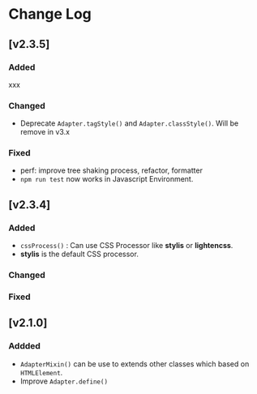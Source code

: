# Change Log

## [v2.3.5]

### Added
xxx

### Changed
- Deprecate `Adapter.tagStyle()` and `Adapter.classStyle()`.
  Will be remove in v3.x

### Fixed
- perf: improve tree shaking process, refactor, formatter
- `npm run test` now works in Javascript Environment.

## [v2.3.4]

### Added
- `cssProcess()` : Can use CSS Processor like **stylis** or **lightencss**.
- **stylis** is the default CSS processor.

### Changed

### Fixed

## [v2.1.0]

### Addded
- `AdapterMixin()` can be use to extends other classes which based on `HTMLElement`.
- Improve `Adapter.define()` <style> injection.
- `[Adapter Object].addStyle()` insert <style> inside component's tag.
- Test Framework and Unit Test.

### Changed

### Fixed